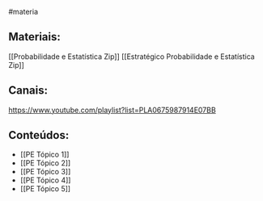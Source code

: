 #materia

## Materiais:
[[Probabilidade e Estatística Zip]]
[[Estratégico Probabilidade e Estatística Zip]]

## Canais:
https://www.youtube.com/playlist?list=PLA0675987914E07BB

## Conteúdos:
- [[PE Tópico 1]] 
- [[PE Tópico 2]]
- [[PE Tópico 3]]
- [[PE Tópico 4]]
- [[PE Tópico 5]]